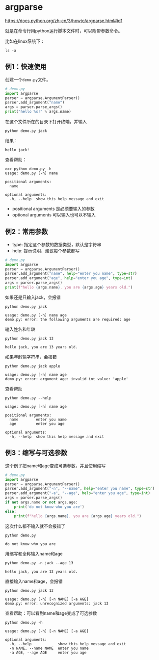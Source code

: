 # argparse

https://docs.python.org/zh-cn/3/howto/argparse.html#id1

就是在命令行用python运行脚本文件时，可以附带参数命令。

比如在linux系统下：

```
ls -a
```

## 例1：快速使用

创建一个`demo.py`文件。

```python
# demo.py
import argparse
parser = argparse.ArgumentParser()
parser.add_argument("name")
args = parser.parse_args()
print("hello %s!" % args.name)
```

在这个文件所在的目录下打开终端，并输入

```
python demo.py jack
```

结果：

```
hello jack!
```

查看帮助：

```
>>> python demo.py -h
usage: demo.py [-h] name

positional arguments:
  name

optional arguments:
  -h, --help  show this help message and exit
```

- positional arguments 是必须要输入的参数
- optional arguments 可以输入也可以不输入

## 例2：常用参数

- type: 指定这个参数的数据类型，默认是字符串
- help: 提示说明，建议每个参数都写

```python
# demo.py
import argparse
parser = argparse.ArgumentParser()
parser.add_argument("name", help="enter you name", type=str)
parser.add_argument("age", help="enter you age", type=int)
args = parser.parse_args()
print(f"hello {args.name}, you are {args.age} years old.")
```

如果还是只输入jack，会报错

```
python demo.py jack
```

```
usage: demo.py [-h] name age
demo.py: error: the following arguments are required: age
```

输入姓名和年龄

```
python demo.py jack 13
```

```
hello jack, you are 13 years old.
```

如果年龄输字符串，会报错

```
python demo.py jack apple
```

```
usage: demo.py [-h] name age
demo.py: error: argument age: invalid int value: 'apple'
```

查看帮助

```
python demo.py --help
```

```
usage: demo.py [-h] name age

positional arguments:
  name        enter you name
  age         enter you age

optional arguments:
  -h, --help  show this help message and exit
```

## 例3：缩写与可选参数

这个例子把name和age变成可选参数，并且使用缩写

```python
# demo.py
import argparse
parser = argparse.ArgumentParser()
parser.add_argument("-n", "--name", help="enter you name", type=str)
parser.add_argument("-a", "--age", help="enter you age", type=int)
args = parser.parse_args()
if not args.name or not args.age:
    print('do not know who you are')
else:
    print(f"hello {args.name}, you are {args.age} years old.")
```

这次什么都不输入就不会报错了

```
python demo.py
```

```
do not know who you are
```

用缩写和全称输入name和age

```
python demo.py -n jack --age 13
```

```
hello jack, you are 13 years old.
```

直接输入name和age，会报错

```
python demo.py jack 13
```

```
usage: demo.py [-h] [-n NAME] [-a AGE]
demo.py: error: unrecognized arguments: jack 13
```

查看帮助：可以看到name和age变成了可选参数

```
python demo.py -h
```

```
usage: demo.py [-h] [-n NAME] [-a AGE]

optional arguments:
  -h, --help            show this help message and exit
  -n NAME, --name NAME  enter you name
  -a AGE, --age AGE     enter you age
```



